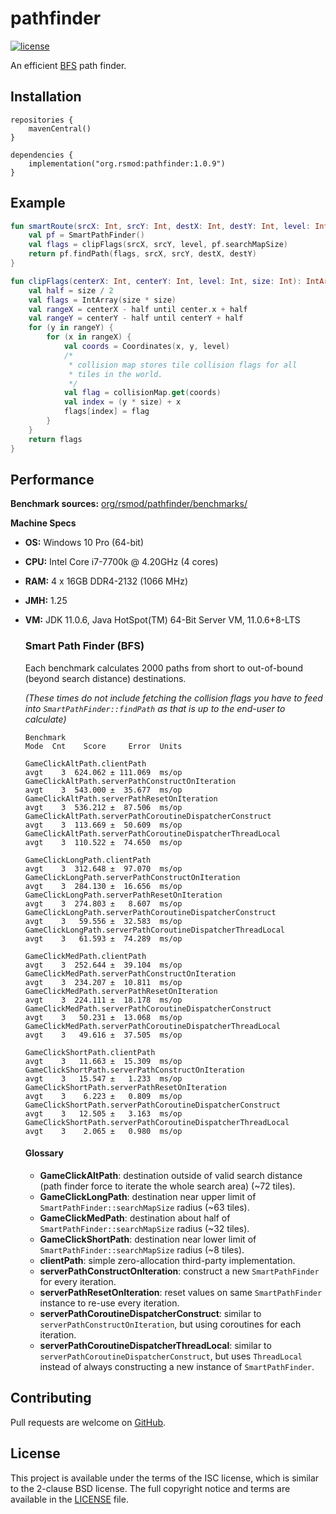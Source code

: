# pathfinder
[![license][license-badge]][isc]

An efficient [BFS][bfs] path finder.

## Installation

```
repositories {
    mavenCentral()
}

dependencies {
    implementation("org.rsmod:pathfinder:1.0.9")
}
```

## Example

```kotlin
fun smartRoute(srcX: Int, srcY: Int, destX: Int, destY: Int, level: Int): Route {
    val pf = SmartPathFinder()
    val flags = clipFlags(srcX, srcY, level, pf.searchMapSize)
    return pf.findPath(flags, srcX, srcY, destX, destY)
}

fun clipFlags(centerX: Int, centerY: Int, level: Int, size: Int): IntArray {
    val half = size / 2
    val flags = IntArray(size * size)
    val rangeX = centerX - half until center.x + half
    val rangeY = centerY - half until centerY + half
    for (y in rangeY) {
        for (x in rangeX) {
            val coords = Coordinates(x, y, level)
            /*
             * collision map stores tile collision flags for all
             * tiles in the world.
             */
            val flag = collisionMap.get(coords)
            val index = (y * size) + x
            flags[index] = flag
        }
    }
    return flags
}
```

## Performance
**Benchmark sources:** [org/rsmod/pathfinder/benchmarks/][benchmark]

**Machine Specs**
- **OS:** Windows 10 Pro (64-bit)
- **CPU:** Intel Core i7-7700k @ 4.20GHz (4 cores)
- **RAM:** 4 x 16GB DDR4-2132 (1066 MHz)
- **JMH:** 1.25
- **VM:** JDK 11.0.6, Java HotSpot(TM) 64-Bit Server VM, 11.0.6+8-LTS

    ### Smart Path Finder (BFS)
    Each benchmark calculates 2000 paths from short to out-of-bound (beyond search distance) destinations.

    *(These times do not include fetching the collision flags you have to feed into `SmartPathFinder::findPath` as that is up to the end-user to calculate)*
    ```
    Benchmark                                                           Mode  Cnt    Score     Error  Units

    GameClickAltPath.clientPath                                         avgt    3  624.062 ± 111.069  ms/op
    GameClickAltPath.serverPathConstructOnIteration                     avgt    3  543.000 ±  35.677  ms/op
    GameClickAltPath.serverPathResetOnIteration                         avgt    3  536.212 ±  87.506  ms/op
    GameClickAltPath.serverPathCoroutineDispatcherConstruct             avgt    3  113.669 ±  50.609  ms/op
    GameClickAltPath.serverPathCoroutineDispatcherThreadLocal           avgt    3  110.522 ±  74.650  ms/op

    GameClickLongPath.clientPath                                        avgt    3  312.648 ±  97.070  ms/op
    GameClickLongPath.serverPathConstructOnIteration                    avgt    3  284.130 ±  16.656  ms/op
    GameClickLongPath.serverPathResetOnIteration                        avgt    3  274.803 ±   8.607  ms/op
    GameClickLongPath.serverPathCoroutineDispatcherConstruct            avgt    3   59.556 ±  32.583  ms/op
    GameClickLongPath.serverPathCoroutineDispatcherThreadLocal          avgt    3   61.593 ±  74.289  ms/op

    GameClickMedPath.clientPath                                         avgt    3  252.644 ±  39.104  ms/op
    GameClickMedPath.serverPathConstructOnIteration                     avgt    3  234.207 ±  10.811  ms/op
    GameClickMedPath.serverPathResetOnIteration                         avgt    3  224.111 ±  18.178  ms/op
    GameClickMedPath.serverPathCoroutineDispatcherConstruct             avgt    3   50.231 ±  13.068  ms/op
    GameClickMedPath.serverPathCoroutineDispatcherThreadLocal           avgt    3   49.616 ±  37.505  ms/op

    GameClickShortPath.clientPath                                       avgt    3   11.663 ±  15.309  ms/op
    GameClickShortPath.serverPathConstructOnIteration                   avgt    3   15.547 ±   1.233  ms/op
    GameClickShortPath.serverPathResetOnIteration                       avgt    3    6.223 ±   0.809  ms/op
    GameClickShortPath.serverPathCoroutineDispatcherConstruct           avgt    3   12.505 ±   3.163  ms/op
    GameClickShortPath.serverPathCoroutineDispatcherThreadLocal         avgt    3    2.065 ±   0.980  ms/op
    ```
    #### Glossary
    - **GameClickAltPath**: destination outside of valid search distance (path finder force to iterate the whole search area) (~72 tiles).
    - **GameClickLongPath**: destination near upper limit of `SmartPathFinder::searchMapSize` radius (~63 tiles).
    - **GameClickMedPath**: destination about half of `SmartPathFinder::searchMapSize` radius (~32 tiles).
    - **GameClickShortPath**: destination near lower limit of `SmartPathFinder::searchMapSize` radius (~8 tiles).
    - **clientPath**: simple zero-allocation third-party implementation.
    - **serverPathConstructOnIteration**: construct a new `SmartPathFinder` for every iteration.
    - **serverPathResetOnIteration**: reset values on same `SmartPathFinder` instance to re-use every iteration.
    - **serverPathCoroutineDispatcherConstruct**: similar to `serverPathConstructOnIteration`, but using coroutines for each iteration.
    - **serverPathCoroutineDispatcherThreadLocal**: similar to `serverPathCoroutineDispatcherConstruct`, but uses `ThreadLocal` instead of always constructing a new instance of `SmartPathFinder`.

## Contributing
Pull requests are welcome on [GitHub][github].

## License
This project is available under the terms of the ISC license, which is similar to the 2-clause BSD license. The full copyright notice and terms are available in the [LICENSE][license] file.

[isc]: https://opensource.org/licenses/ISC
[license]: https://github.com/rsmod/pathfinder/blob/master/LICENSE.md
[license-badge]: https://img.shields.io/badge/license-ISC-informational
[bfs]: https://en.wikipedia.org/wiki/Breadth-first_search
[github]: https://github.com/rsmod/pathfinder
[benchmark]: https://github.com/rsmod/pathfinder/blob/master/src/jmh/kotlin/org/rsmod/pathfinder/benchmarks

